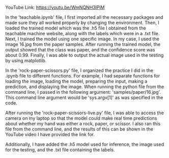 YouTube Link: https://youtu.be/WmNQNH3lPjM

In the 'teachable.ipynb' file, I first imported all the necessary packages and made sure they all worked properly by changing the environment.
Then, I loaded the trained model which was the .h5 file I obtained from the teachable machine website, along with the labels which were in a .txt file.
Next, I trained the model using one specific image. In my case, I used the image 16.jpg from the paper samples. After running the trained model, the output showed that the class was paper, and the confidence score was about 0.99.
Finally, I was able to output the actual image used in the testing by using matplotlib.

In the 'rock-paper-scissors.py' file, I organized the practice I did in the .ipynb file to different functions. For example, I had separate functions for loading the image, loading the model, preparing the input, making a prediction, and displaying the image.
When running the python file from the command line, I passed in the following argument: 'samples/paper/16.jpg'. This command line argument would be 'sys.argv[1]' as was specified in the code.

After running the 'rock-paper-scissors-live.py' file, I was able to access the camera on my laptop so that the model could make real time predictions about whether my hand was either a rock, paper, or scissor. I also ran this file from the command line, and the results of this can be shown in the YouTube video I have provided the link for.

Additionally, I have added the .h5 model used for inference, the image used for the testing, and the .txt file containing the labels.
